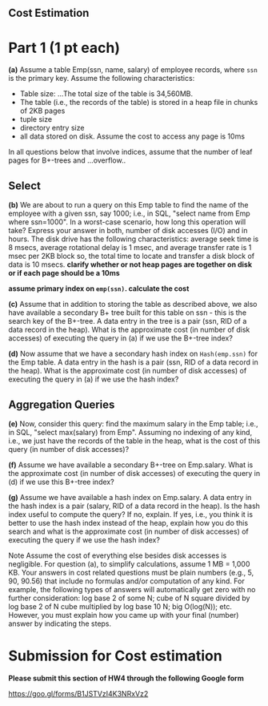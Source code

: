 
## Cost Estimation

# Part 1 (1 pt each)

**(a)** Assume a table Emp(ssn, name, salary) of employee records, where `ssn` is the primary key.  Assume the following characteristics:
  * Table size: ...The total size of the table is 34,560MB. 
  * The table (i.e., the records of the table) is stored in a heap file in chunks of 2KB pages 
  * tuple size
  * directory entry size
  * all data stored on disk.  Assume the cost to access any page is 10ms
  
  In all questions below that involve indices, assume that the number of leaf pages for B+-trees and ...overflow..

## Select 

**(b)** We are about to run a query on this Emp table to find the name of the employee with a given ssn, say 1000; i.e., in SQL, "select name from Emp where ssn=1000". In a worst-case scenario, how long this operation will take? Express your answer in both, number of disk accesses (I/O) and in hours.  The disk drive has the following characteristics: average seek time is 8 msecs, average rotational delay is 1 msec, and average transfer rate is 1 msec per 2KB block so, the total time to locate and transfer a disk block of data is 10 msecs.  **clarify whether or not heap pages are together on disk or if each page should be a 10ms**

**assume primary index on `emp(ssn)`.  calculate the cost**

**(c)** Assume that in addition to storing the table as described above, we also have available a secondary B+ tree built for this table on ssn - this is the search key of the B+-tree. A data entry in the tree is a pair (ssn, RID of a data record in the heap). What is the approximate cost (in number of disk accesses) of executing the query in (a) if we use the B+-tree index? 

**(d)** Now assume that we have a secondary hash index on `Hash(emp.ssn)` for the Emp table. A data entry in the hash is a pair (ssn, RID of a data record in the heap). What is the approximate cost (in number of disk accesses) of executing the query in (a) if we use the hash index? 

## Aggregation Queries

**(e)** Now, consider this query: find the maximum salary in the Emp table; i.e., in SQL, "select max(salary) from Emp". Assuming no indexing of any kind, i.e., we just have the records of the table in the heap, what is the cost of this query (in number of disk accesses)?

**(f)** Assume we have available a secondary B+-tree on Emp.salary.  What is the approximate cost (in number of disk accesses) of executing the query in (d) if we use this B+-tree index?

**(g)** Assume we have available a hash index on Emp.salary. A data entry in the hash index is a pair (salary, RID of a data record in the heap). Is the hash index useful to compute the query? If no, explain. If yes, i.e., you think it is better to use the hash index instead of the heap, explain how you do this search and what is the approximate cost (in number of disk accesses) of executing the query if we use the hash index? 


Note
Assume the cost of everything else besides disk accesses is negligible.
For question (a), to simplify calculations, assume 1 MB = 1,000 KB.
Your answers in cost related questions must be plain numbers (e.g., 5, 90, 90.56) that include no formulas and/or computation of any kind. For example, the following types of answers will automatically get zero with no further consideration:  log base 2 of some N; cube of N square divided by log base 2 of N cube multiplied by log base 10 N; big O(log(N)); etc. However, you must explain how you  came up with your final (number) answer by indicating the steps.

# Submission for Cost estimation

**Please submit this section of HW4 through the following Google form**

https://goo.gl/forms/B1JSTVzI4K3NRxVz2

